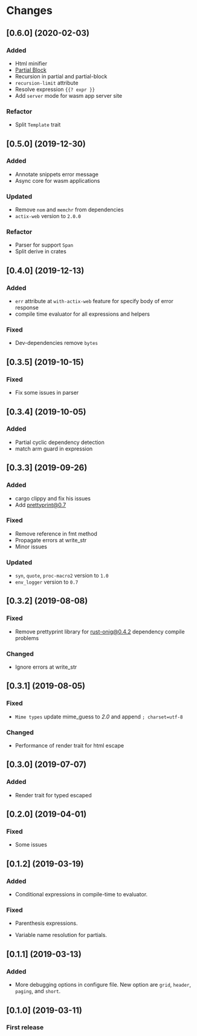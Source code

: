 # Changes
## [0.6.0] (2020-02-03)
### Added
- Html minifier 
- [Partial Block](https://handlebarsjs.com/guide/partials.html#partial-blocks)
- Recursion in partial and partial-block
- `recursion-limit` attribute
- Resolve expression `{{? expr }}`
- Add `server` mode for wasm app server site

### Refactor 
- Split `Template` trait

## [0.5.0] (2019-12-30)
### Added
- Annotate snippets error message
- Async core for wasm applications

### Updated
- Remove `nom` and `memchr` from dependencies
- `actix-web` version to `2.0.0`

### Refactor
- Parser for support `Span`
- Split derive in crates

## [0.4.0] (2019-12-13)

### Added 

- `err` attribute at `with-actix-web` feature for specify body of error response
- compile time evaluator for all expressions and helpers

### Fixed
- Dev-dependencies remove `bytes`
 
## [0.3.5] (2019-10-15)

### Fixed

- Fix some issues in parser

## [0.3.4] (2019-10-05)

### Added

- Partial cyclic dependency detection
- match arm guard in expression

## [0.3.3] (2019-09-26)

### Added

- cargo clippy and fix his issues
- Add prettyprint@0.7

### Fixed

- Remove reference in fmt method
- Propagate errors at write_str
- Minor issues

### Updated

- `syn`, `quote`, `proc-macro2` version to `1.0`
- `env_logger` version to `0.7`

## [0.3.2] (2019-08-08)

### Fixed

- Remove prettyprint library for rust-onig@0.4.2 dependency compile problems

### Changed

- Ignore errors at write_str

## [0.3.1] (2019-08-05)

### Fixed 

- `Mime types` update mime_guess to *2.0* and append `; charset=utf-8`

### Changed 

- Performance of render trait for html escape

## [0.3.0] (2019-07-07)

### Added

- Render trait for typed escaped

## [0.2.0] (2019-04-01)

### Fixed

- Some issues

## [0.1.2] (2019-03-19)

### Added 

- Conditional expressions in compile-time to evaluator.

### Fixed 

- Parenthesis expressions.

- Variable name resolution for partials.

## [0.1.1] (2019-03-13)

### Added

- More debugging options in configure file. New option are `grid`, `header`, `paging`, and `short`.

## [0.1.0] (2019-03-11)

### First release
